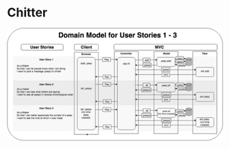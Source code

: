 # Chitter

![untitled diagram](https://github.com/SecretSurfSpot/chitter-challenge/blob/master/images/DomianModel_with_UserStories1-3_v02.png)
